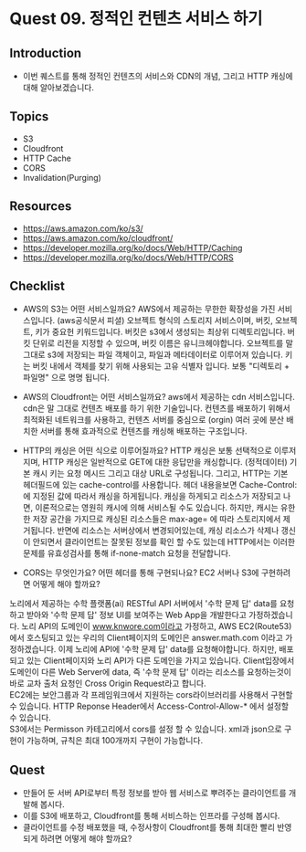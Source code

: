 # Quest 09. 정적인 컨텐츠 서비스 하기

## Introduction
* 이번 퀘스트를 통해 정적인 컨텐츠의 서비스와 CDN의 개념, 그리고 HTTP 캐싱에 대해 알아보겠습니다.

## Topics
* S3
* Cloudfront
* HTTP Cache
* CORS
* Invalidation(Purging)

## Resources
* https://aws.amazon.com/ko/s3/
* https://aws.amazon.com/ko/cloudfront/
* https://developer.mozilla.org/ko/docs/Web/HTTP/Caching
* https://developer.mozilla.org/ko/docs/Web/HTTP/CORS


## Checklist
* AWS의 S3는 어떤 서비스일까요?
AWS에서 제공하는 무한한 확장성을 가진 서비스입니다. (aws공식문서 피셜) 오브젝트 형식의 스토리지 서비스이며, 버킷, 오브젝트, 키가 중요헌 키워드입니다.
버킷은 s3에서 생성되는 최상위 디렉토리입니다. 버킷 단위로 리전을 지정할 수 있으며, 버킷 이름은 유니크헤야합니다. 오브젝트를 말그대로 s3에 저장되는 파일 객체이고, 파일과 메타데이터로 이루어져 있습니다. 
키는 버킷 내에서 객체를 찾기 위해 사용되는 고유 식별자 입니다. 보통 "디렉토리 + 파일명" 으로 명명 됩니다.  

* AWS의 Cloudfront는 어떤 서비스일까요?
aws에서 제공하는 cdn 서비스입니다. cdn은 말 그대로 컨텐츠 배포를 하기 위한 기술입니다. 컨텐츠를 배포하기 위해서 최적화된 네트워크를 사용하고, 컨텐츠 서버를 중심으로 (orgin) 여러 곳에 분산 배치한 서버를 통해 효과적으로 컨텐츠를 캐싱해 배포하는 구조입니다.  

* HTTP의 캐싱은 어떤 식으로 이루어질까요?
HTTP 캐싱은 보통 선택적으로 이루저 지며, HTTP 캐싱은 일반적으로 GET에 대한 응답만을 캐싱합니다. (정적데이터) 기본 캐시 키는 요청 메시드 그리고 대상 URL로 구성됩니다. 그리고, HTTP는 기본 헤더필드에 있는 
cache-control를 사용합니다. 헤더 내용을보면 Cache-Control: 에 지정된 값에 따라서 캐싱을 하게됩니다. 캐싱을 하게되고 리소스가 저장되고 나면, 이론적으로는 영원히 캐시에 의해 서비스될 수도 있습니다. 하지만, 캐시는 유한한 저장 공간을 가지므로 캐싱된 리소스들은 max-age= 에 따라 스토리지에서 제거됩니다. 반면에 리소스는 서버상에서 변경되어있는데, 캐싱 리소스가 삭제나 갱신이 안되면서 클라이언트는 잘못된 정보를 확인 할 수도 있는데 HTTP에서는 이러한 문제를 유효성검사를 통해 if-none-match 요청을 전달합니다. 

* CORS는 무엇인가요? 어떤 헤더를 통해 구현되나요? EC2 서버나 S3에 구현하려면 어떻게 해야 할까요?

노리에서 제공하는 수학 플랫폼(ai) RESTful API 서버에서 '수학 문제 답' data를 요청하고 받아와 '수학 문제 답' 정보 UI를 보여주는 Web App을 개발한다고 가정하겠습니다.
노리 API의 도메인이 www.knwore.com이라고 가정하고, AWS EC2(Route53)에서 호스팅되고 있는 우리의 Client페이지의 도메인은 answer.math.com 이라고 가정하겠습니다. 이제 노리에 API에 '수학 문제 답' data를 요청해야합니다. 하지만, 배포되고 있는 Client페이지와 노리 API가 다른 도메인을 가지고 있습니다. Client입장에서 도메인이 다른 Web Server에 data, 즉 '수학 문제 답' 이라는 리소스를 요청하는것이 바로 교차 출처 요청인 Cross Origin Request라고 합니다.  
EC2에는 보안그룹과 각 프레임워크에서 지원하는 cors라이브러리를 사용해서 구현할 수 있습니다. HTTP Reponse Header에서 Access-Control-Allow-* 에서 설정할 수 있습니다.  
S3에서는 Permisson 카테고리에서 cors를 설정 할 수 있습니다. xml과 json으로 구현이 가능하며, 규칙은 최대 100개까지 구현이 가능합니다. 

## Quest
* 만들어 둔 서버 API로부터 특정 정보를 받아 웹 서비스로 뿌려주는 클라이언트를 개발해 봅시다.
* 이를 S3에 배포하고, Cloudfront를 통해 서비스하는 인프라를 구성해 봅시다.
* 클라이언트를 수정 배포했을 때, 수정사항이 Cloudfront를 통해 최대한 빨리 반영되게 하려면 어떻게 해야 할까요?
